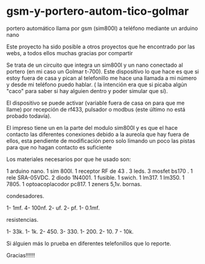 # gsm-y-portero-autom-tico-golmar
portero automático llama por gsm (sim800l) a teléfono mediante un arduino nano

Este proyecto ha sido posible a otros proyectos que he encontrado por las webs, a todos ellos muchas gracias por compartir

Se trata de un circuito que integra un sim800l y un nano conectado al portero (en mi caso un Golmar t-700). Este dispositivo lo que hace es que si estoy fuera de casa y pican al telefonillo me hace una llamada a mi número y desde mi teléfono puedo hablar. ( la intención era que si picaba algún "caco" para saber si hay alguien dentro y poder simular que sí).


El dispositivo se puede activar (variable fuera de casa on para que me llame) por recepción de rf433, pulsador o modbus (este último no está probado todavía).

El impreso tiene un en la parte del modulo sim800l y es que el hace contacto las diferentes conexiones debido a la aureola que hay fuera de ellos, esta pendiente de modificación pero solo limando un poco las pistas para que no hagan contacto es suficiente


Los materiales necesarios por que he usado son:

1 arduino nano.
1 sim 800l.
1 receptor RF de 43 .
3 leds.
3 mosfet bs170 .
1 rele SRA-05VDC.
2 diodo 1N4001.
1 fusible.
1 swich.
1 lm317.
1 lm350.
1 7805.
1 optoacoplacodor pc817.
1 zeners 5,1v.
bornas.

condesadores.

1- 1mf.
4- 100nf.
2- uf.
2- pf.
1- 0.1mf.

resistencias.

1- 33k.
1- 1k.
2- 450.
3- 330.
1- 200.
2- 10.
7 - 10k.


Si álguien más lo prueba en diferentes telefonillos que lo reporte. 

Gracias!!!!!!
